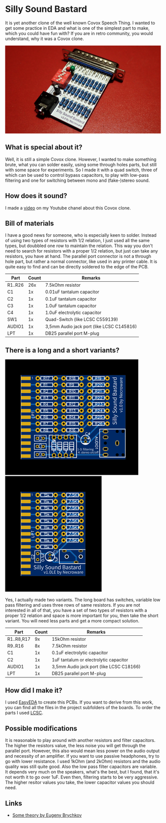 # Silly Sound Bastard

It is yet another clone of the well known Covox Speech Thing. I wanted to get
some practice in EDA and what is one of the simplest part to make, which you
could have fun with? If you are in retro community, you would understand, why it
was a Covox clone.

![Photo](longboard/photo.jpg)

## What is special about it?

Well, it is still a simple Covox clone. However, I wanted to make something
brute, what you can solder easily, using some through holes parts, but still
with some space for experiments. So I made it with a quad switch, three of which
can be used to control bypass capacitors, to play with low-pass filtering and 
one for switching between mono and (fake-)stereo sound.

## How does it sound?

I made a [video](https://youtu.be/DKLKtH_rQJU) on my Youtube chanel about this
Covox clone.

## Bill of materials

I have a good news for someone, who is especially keen to solder. Instead of
using two types of resistors with 1/2 relation, I just used all the same types,
but doubbled one row to maintain the relation. This way you don't need to search
for resistors with a proper 1/2 relation, but just can take any resistors, you
have at hand. The parallel port connector is not a through hole part, but rather
a normal connector, like used in any printer cable. It is quite easy to find and
can be directly soldered to the edge of the PCB.

Part   | Count | Remarks
-------|-------| ----------
R1..R26|26x    | 7.5kOhm resistor
C1     |1x     | 0.01uF tantalum capacitor
C2     |1x     | 0.1uF tantalum capacitor
C3     |1x     | 1.0uF tantalum capacitor
C4     |1x     | 1.0uF electrolytic capacitor
SW1    |1x     | Quad-Switch (like LCSC C559139)
AUDIO1 |1x     | 3,5mm Audio jack port (like LCSC C145816)
LPT    |1x     | DB25 parallel port M-plug

## There is a long and a short variants?

![Long Board](longboard/silly-sound-bastard-pcb.svg)
![Short Board](shortboard/silly-sound-bastard-pcb.svg)

Yes, I actually made two variants. The long board has switches, variable low 
pass filtering and uses three rows of same resistors. If you are not interested 
in all of that, you have a set of two types of resistors with a proper 1/2 
relation and space is more important for you, then take the short variant. You
will need less parts and get a more compact solution.

Part      | Count | Remarks
----------|-------| ----------
R1..R8,R17|9x     | 15kOhm resistor
R9..R16   |8x     | 7.5kOhm resistor
C1        |1x     | 0.1uF electrolytic capacitor
C2        |1x     | 1uF tantalum or electrolytic capacitor
AUDIO1    |1x     | 3,5mm Audio jack port (like LCSC C18166)
LPT       |1x     | DB25 parallel port M-plug

## How did I make it?

I used [EasyEDA](https://easyeda.com/) to create this PCBs. If you want to
derive from this work, you can find all the files in the project subfolders of
the boards. To order the parts I used [LCSC](https://lcsc.com).

## Possible modifications

It is reasonable to play around with another resistors and filter capacitors.
The higher the resistors value, the less noise you will get through the parallel
port. However, this also would mean less power on the audio output and necessity
of an amplifier. If you want to use passive headphones, try to go with lower
resistance. I used 1kOhm (and 2kOhm) resistors and the audio quality was still
quite good. Also the low pass filter capacitors are variable. It depends very
much on the speakers, what's the best, but I found, that it's not worth it to go
over 1uF. Even then, filtering starts to be very aggressive. The higher resitor
values you take, the lower capacitor values you should need.

## Links
* [Some theory by Eugeny Brychkov](http://kb.gr8bit.ru/KB0010/GR8BIT-KB0010-Adding-multimedia-capability-covox-device.html)


